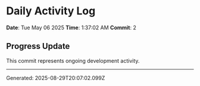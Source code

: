 # Daily Activity Log

**Date**: Tue May 06 2025
**Time**: 1:37:02 AM
**Commit**: 2

## Progress Update

This commit represents ongoing development activity.

---
Generated: 2025-08-29T20:07:02.099Z
